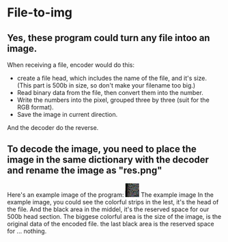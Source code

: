 # File-to-img
## Yes, these program could turn any file intoo an image.

When receiving a file, encoder would do this:
* create a file head, which includes the name of the file, and it's size. (This part is 500b in size, so don't make your filename too big.)
* Read binary data from the file, then convert them into the number.
* Write the numbers into the pixel, grouped three by three (suit for the RGB format).
* Save the image in current direction.

And the decoder do the reverse.

## To decode the image, you need to place the image in the same dictionary with the decoder and rename the image as "res.png"

Here's an example image of the program: 
![Example image](https://github.com/xhxhkxh/File-to-img/blob/main/example/res.png?raw=true) 
The example image 
In the example image, you could see the colorful strips in the lest, it's the head of the file. 
And the black area in the middel, it's the reserved space for our 500b head section. 
The biggese colorful area is the size of the image, is the original data of the encoded file. 
the last black area is the reserved space for ... nothing. 

